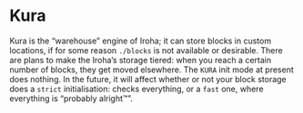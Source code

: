 # Kura

Kura is the “warehouse” engine of Iroha; it can store blocks in custom locations, if for some reason `./blocks` is not available or desirable. There are plans to make the Iroha’s storage tiered: when you reach a certain number of blocks, they get moved elsewhere.
The `KURA` init mode at present does nothing. In the future, it will affect whether or not your block storage does a `strict` initialisation: checks everything, or a `fast` one, where everything is “probably alright™”.
